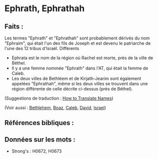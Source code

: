 # Ephrath, Ephrathah

## Faits :

Les termes "Ephrath" et "Ephrathah" sont probablement dérivés du nom "Ephraim", qui était l'un des fils de Joseph et est devenu le patriarche de l'une des 12 tribus d'Israël. Différents

* Ephrata est le nom de la région où Rachel est morte, près de la ville de Béthel.
* Il y a une femme nommée "Ephrath" dans l'AT, qui était la femme de Caleb.
* Les deux villes de Bethléem et de Kirjath-Jearim sont également appelées "Ephrathah", même si les deux villes se trouvent dans une région différente de celle décrite ci-dessus (près de Béthel).

(Suggestions de traduction : [How to Translate Names](rc://en/ta/man/translate/translate-names))

(Voir aussi : [Bethlehem](../names/bethlehem.md), [Boaz](../names/boaz.md), [Caleb](../names/caleb.md), [David](../names/david.md), [Israel](../kt/israel.md))

## Références bibliques :

## Données sur les mots :

* Strong's : H0672, H0673
